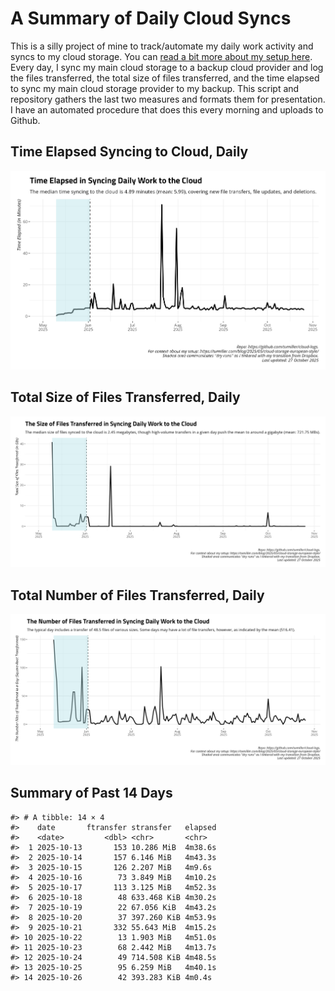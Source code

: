 # A Summary of Daily Cloud Syncs

This is a silly project of mine to track/automate my daily work activity
and syncs to my cloud storage. You can [read a bit more about my setup
here](https://svmiller.com/blog/2025/05/cloud-storage-european-style/).
Every day, I sync my main cloud storage to a backup cloud provider and
log the files transferred, the total size of files transferred, and the
time elapsed to sync my main cloud storage provider to my backup. This
script and repository gathers the last two measures and formats them for
presentation. I have an automated procedure that does this every morning
and uploads to Github.

## Time Elapsed Syncing to Cloud, Daily

![](time-elapsed.png)

## Total Size of Files Transferred, Daily

![](size-transferred.png)

## Total Number of Files Transferred, Daily

![](files-transferred.png)

## Summary of Past 14 Days

    #> # A tibble: 14 × 4
    #>    date       ftransfer stransfer   elapsed
    #>    <date>         <dbl> <chr>       <chr>  
    #>  1 2025-10-13       153 10.286 MiB  4m38.6s
    #>  2 2025-10-14       157 6.146 MiB   4m43.3s
    #>  3 2025-10-15       126 2.207 MiB   4m9.6s 
    #>  4 2025-10-16        73 3.849 MiB   4m10.2s
    #>  5 2025-10-17       113 3.125 MiB   4m52.3s
    #>  6 2025-10-18        48 633.468 KiB 4m30.2s
    #>  7 2025-10-19        22 67.056 KiB  4m43.2s
    #>  8 2025-10-20        37 397.260 KiB 4m53.9s
    #>  9 2025-10-21       332 55.643 MiB  4m15.2s
    #> 10 2025-10-22        13 1.903 MiB   4m51.0s
    #> 11 2025-10-23        68 2.442 MiB   4m13.7s
    #> 12 2025-10-24        49 714.508 KiB 4m48.5s
    #> 13 2025-10-25        95 6.259 MiB   4m40.1s
    #> 14 2025-10-26        42 393.283 KiB 4m0.4s
